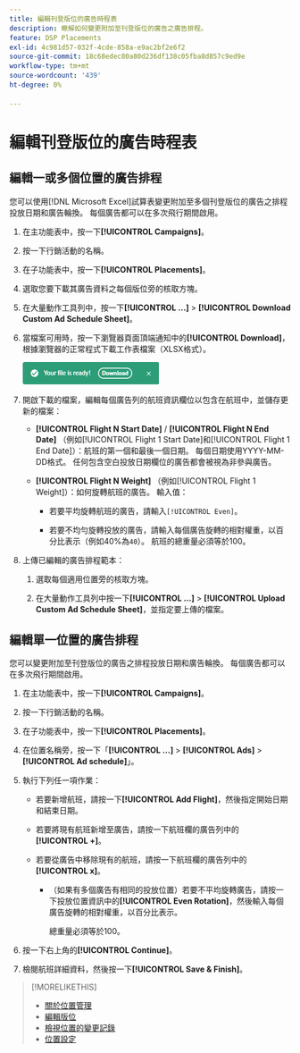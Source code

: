 ```yaml
---
title: 編輯刊登版位的廣告時程表
description: 瞭解如何變更附加至刊登版位的廣告之廣告排程。
feature: DSP Placements
exl-id: 4c981d57-032f-4cde-858a-e9ac2bf2e6f2
source-git-commit: 18c68edec80a80d236df138c05fba8d857c9ed9e
workflow-type: tm+mt
source-wordcount: '439'
ht-degree: 0%

---
```


# 編輯刊登版位的廣告時程表

## 編輯一或多個位置的廣告排程

您可以使用[!DNL Microsoft Excel]試算表變更附加至多個刊登版位的廣告之排程投放日期和廣告輪換。 每個廣告都可以在多次飛行期間啟用。

1. 在主功能表中，按一下&#x200B;**[!UICONTROL Campaigns]**。

1. 按一下行銷活動的名稱。

1. 在子功能表中，按一下&#x200B;**[!UICONTROL Placements]**。

1. 選取您要下載其廣告資料之每個版位旁的核取方塊。

1. 在大量動作工具列中，按一下&#x200B;**[!UICONTROL ...]** > **[!UICONTROL Download Custom Ad Schedule Sheet]**。

1. 當檔案可用時，按一下瀏覽器頁面頂端通知中的&#x200B;**[!UICONTROL Download]**，根據瀏覽器的正常程式下載工作表檔案（XLSX格式）。

   ![下載就緒通知](/help/dsp/assets/download-ready.png "下載就緒通知")

1. 開啟下載的檔案，編輯每個廣告列的航班資訊欄位以包含在航班中，並儲存更新的檔案：

   * **[!UICONTROL Flight N Start Date]** / **[!UICONTROL Flight N End Date]** （例如[!UICONTROL Flight 1 Start Date]和[!UICONTROL Flight 1 End Date]）：航班的第一個和最後一個日期。 每個日期使用YYYY-MM-DD格式。 任何包含空白投放日期欄位的廣告都會被視為非參與廣告。

   * **[!UICONTROL Flight N Weight]** （例如[!UICONTROL Flight 1 Weight]）：如何旋轉航班的廣告。 輸入值：

      * 若要平均旋轉航班的廣告，請輸入`[!UICONTROL Even]`。

      * 若要不均勻旋轉投放的廣告，請輸入每個廣告旋轉的相對權重，以百分比表示（例如40%為`40`）。 航班的總重量必須等於100。

1. 上傳已編輯的廣告排程範本：

   1. 選取每個適用位置旁的核取方塊。

   1. 在大量動作工具列中按一下&#x200B;**[!UICONTROL ...]** > **[!UICONTROL Upload Custom Ad Schedule Sheet]**，並指定要上傳的檔案。

## 編輯單一位置的廣告排程

<!-- Some placements don't have this option. Clarify which placement types aren't eligible -- just simple ad serving placements (PG ones seem okay)? And anything else? -->

您可以變更附加至刊登版位的廣告之排程投放日期和廣告輪換。 每個廣告都可以在多次飛行期間啟用。

1. 在主功能表中，按一下&#x200B;**[!UICONTROL Campaigns]**。

1. 按一下行銷活動的名稱。

1. 在子功能表中，按一下&#x200B;**[!UICONTROL Placements]**。

1. 在位置名稱旁，按一下「**[!UICONTROL ...]** > **[!UICONTROL Ads]** > **[!UICONTROL Ad schedule]**」。

1. 執行下列任一項作業：

   * 若要新增航班，請按一下&#x200B;**[!UICONTROL Add Flight]**，然後指定開始日期和結束日期。

   * 若要將現有航班新增至廣告，請按一下航班欄的廣告列中的&#x200B;**[!UICONTROL +]**。

   * 若要從廣告中移除現有的航班，請按一下航班欄的廣告列中的&#x200B;**[!UICONTROL x]**。

      * （如果有多個廣告有相同的投放位置）若要不平均旋轉廣告，請按一下投放位置資訊中的&#x200B;**[!UICONTROL Even Rotation]**，然後輸入每個廣告旋轉的相對權重，以百分比表示。

        總重量必須等於100。

1. 按一下右上角的&#x200B;**[!UICONTROL Continue]**。

1. 檢閱航班詳細資料，然後按一下&#x200B;**[!UICONTROL Save & Finish]**。

>[!MORELIKETHIS]
>
>* [關於位置管理](placement-about.md)
>* [編輯版位](placement-edit.md)
>* [檢視位置的變更記錄](placement-change-log.md)
>* [位置設定](placement-settings.md)
